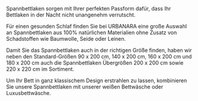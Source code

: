 Spannbettlaken sorgen mit Ihrer perfekten Passform dafür, dass Ihr Bettlaken in der Nacht nicht unangenehm verrutscht.

Für einen gesunden Schlaf finden Sie bei URBANARA eine große Auswahl an Spannbettlaken aus 100% natürlichen Materialien ohne Zusatz von Schadstoffen wie Baumwolle, Seide oder Leinen.

Damit Sie das Spannbettlaken auch in der richtigen Größe finden, haben wir neben den Standard-Größen 90 x 200 cm, 140 x 200 cm, 160 x 200 cm und 180 x 200 cm auch die Spannbettlaken Übergrößen 200 x 200 cm sowie 220 x 220 cm im Sortiment.

Um Ihr Bett in ganz klassischem Design erstrahlen zu lassen, kombinieren Sie unsere Spannbettlaken mit unserer weißen Bettwäsche oder Luxusbettwäsche.

 
